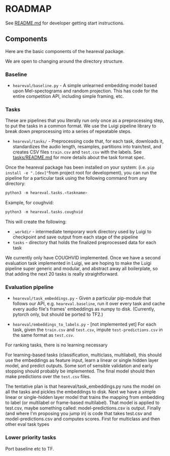 # ROADMAP

See [README.md](README.md) for developer getting start instructions.

## Components

Here are the basic components of the heareval package.

We are open to changing around the directory structure.

### Baseline

* `heareval/baseline.py` - A simple unlearned embedding model based
upon Mel-spectograms and random projection. This has code for the
entire competition API, including simple framing, etc.

### Tasks

These are pipelines that you literally run only once as a preprocessing
step, to put the tasks in a common format. We use the Luigi pipeline
library to break down preprocessing into a series of repeatable
steps.

* `heareval/tasks/` - Preprocessing code that, for each task,
downloads it, standardizes the audio length, resamples, partitions
into train/test, and creates CSV files `train.csv` and `test.csv`
with the labels. See [tasks/README.md](tasks/README.md) for more
details about the task format spec.

Once the heareval package has been installed on your system: 
(i.e. `pip install -e ".[dev]"`from project root for development), you can run the 
pipeline for a particular task using the following command 
from any directory:
```python
python3 -m heareval.tasks.<taskname>
```
Example, for coughvid:
```python
python3 -m heareval.tasks.coughvid
```
This will create the following:
* `_workdir` - intermediate temporary work directory used by Luigi to checkpoint and 
  save output from each stage of the pipeline
* `tasks` - directory that holds the finalized preprocessed data for each task


We currently only have COUGHVID implemented. Once we have a second
evaluation task implemented in Luigi, we are hoping to make the
Luigi pipeline super generic and modular, and abstract away all
boilerplate, so that adding the next 20 tasks is really straightforward.

### Evaluation pipeline

* `heareval/task_embeddings.py` - Given a particular pip-module
that follows our API, e.g. `heareval.baseline`, run it over every
task and cache every audio file's frames' embeddings as numpy to
disk. (Currently, pytorch only, but should be ported to TF2.)

* `heareval/embeddings_to_labels.py` - [not implemented yet] For
each task, given the `train.csv` and `test.csv`, impute
`test-predictions.csv` in the same format as `test.csv`.

For ranking tasks, there is no learning necessary

For learning-based tasks (classification, multiclass, multilabel),
this should use the embeddings as feature input, learn a linear or
single hidden layer model, and predict outputs. Some sort of sensible
validation and early stopping should probably be implemented. The
final model should then make predictions over the `test.csv` files.


The tentative plan is that heareval/task_embeddings.py runs the model on all the tasks and pickles the embeddings to disk.
Next we have a simple linear or single-hidden layer model that trains the mapping from embedding to label (or multilabel or frame-based multilabel).
That model is applied to test.csv, maybe something called: model-predictions.csv is output.
Finally (and where I'm proposing you jump in) is code that takes test.csv and model-predictions.csv and computes scores. First for multiclass and then other eval task types


### Lower priority tasks

Port baseline etc to TF.
